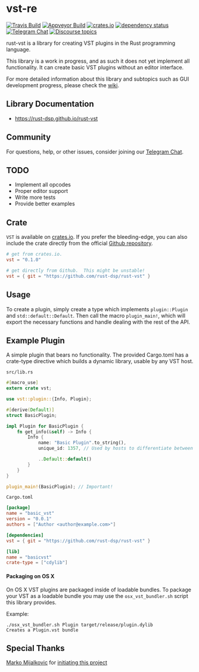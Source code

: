# vst-re
[![Travis Build][trav-img]][trav-url]
[![Appveyor Build][appv-img]][appv-url]
[![crates.io][crates-img]][crates-url]
[![dependency status](https://deps.rs/repo/github/rust-dsp/rust-vst/status.svg)](https://deps.rs/repo/github/rust-dsp/rust-vst)
[![Telegram Chat][tg-img]][tg-url]
[![Discourse topics][dc-img]][dc-url]

rust-vst is a library for creating VST plugins in the Rust programming language.

This library is a work in progress, and as such it does not yet implement all
functionality. It can create basic VST plugins without an editor interface.

For more detailed information about this library and subtopics such as GUI development progress, please check the [wiki](https://github.com/rust-dsp/rust-vst/wiki/).

## Library Documentation
  * https://rust-dsp.github.io/rust-vst
  
## Community
For questions, help, or other issues, consider joining our [Telegram Chat][tg-url].

## TODO
  - Implement all opcodes
  - Proper editor support
  - Write more tests
  - Provide better examples

## Crate
`VST` is available on [crates.io](https://crates.io/crates/vst).  If you prefer the bleeding-edge, you can also
include the crate directly from the official [Github repository](https://github.com/rust-dsp/rust-vst).

```toml
# get from crates.io.
vst = "0.1.0"
```
```toml
# get directly from Github.  This might be unstable!
vst = { git = "https://github.com/rust-dsp/rust-vst" }
```

## Usage
To create a plugin, simply create a type which implements `plugin::Plugin` and
`std::default::Default`. Then call the macro `plugin_main!`, which will export
the necessary functions and handle dealing with the rest of the API.

## Example Plugin
A simple plugin that bears no functionality. The provided Cargo.toml has a
crate-type directive which builds a dynamic library, usable by any VST host.

`src/lib.rs`

```rust
#[macro_use]
extern crate vst;

use vst::plugin::{Info, Plugin};

#[derive(Default)]
struct BasicPlugin;

impl Plugin for BasicPlugin {
    fn get_info(&self) -> Info {
        Info {
            name: "Basic Plugin".to_string(),
            unique_id: 1357, // Used by hosts to differentiate between plugins.

            ..Default::default()
        }
    }
}

plugin_main!(BasicPlugin); // Important!
```

`Cargo.toml`

```toml
[package]
name = "basic_vst"
version = "0.0.1"
authors = ["Author <author@example.com>"]

[dependencies]
vst = { git = "https://github.com/rust-dsp/rust-vst" }

[lib]
name = "basicvst"
crate-type = ["cdylib"]
```

[trav-img]: https://travis-ci.org/rust-dsp/rust-vst.svg?branch=master
[trav-url]: https://travis-ci.org/rust-dsp/rust-vst
[appv-img]: https://ci.appveyor.com/api/projects/status/npiyjfithlx50hfs?svg=true
[appv-url]: https://ci.appveyor.com/project/rustdsp/rust-vst
[crates-img]: https://img.shields.io/crates/v/vst.svg
[crates-url]: https://crates.io/crates/vst
[tg-img]: https://img.shields.io/badge/Telegram-Join%20Chat-blue.svg
[tg-url]: https://t.me/joinchat/BfEhnw0l4386Uzi5elmGrQ
[dc-img]: https://img.shields.io/discourse/https/rust-audio.discourse.group/topics.svg
[dc-url]: https://rust-audio.discourse.group

#### Packaging on OS X

On OS X VST plugins are packaged inside of loadable bundles.
To package your VST as a loadable bundle you may use the `osx_vst_bundler.sh` script this library provides. 

Example: 

```
./osx_vst_bundler.sh Plugin target/release/plugin.dylib
Creates a Plugin.vst bundle
```

## Special Thanks
[Marko Mijalkovic](https://github.com/overdrivenpotato) for [initiating this project](https://github.com/overdrivenpotato/rust-vst2)
